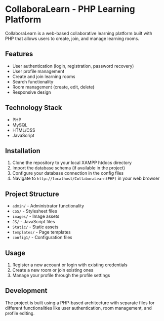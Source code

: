 # CollaboraLearn - PHP Learning Platform

CollaboraLearn is a web-based collaborative learning platform built with PHP that allows users to create, join, and manage learning rooms.

## Features

- User authentication (login, registration, password recovery)
- User profile management
- Create and join learning rooms
- Search functionality
- Room management (create, edit, delete)
- Responsive design

## Technology Stack

- PHP
- MySQL
- HTML/CSS
- JavaScript

## Installation

1. Clone the repository to your local XAMPP htdocs directory
2. Import the database schema (if available in the project)
3. Configure your database connection in the config files
4. Navigate to `http://localhost/CollaboraLearn(PHP)` in your web browser

## Project Structure

- `admin/` - Administrator functionality
- `CSS/` - Stylesheet files
- `images/` - Image assets
- `JS/` - JavaScript files
- `Static/` - Static assets
- `templates/` - Page templates
- `config1/` - Configuration files

## Usage

1. Register a new account or login with existing credentials
2. Create a new room or join existing ones
3. Manage your profile through the profile settings

## Development

The project is built using a PHP-based architecture with separate files for different functionalities like user authentication, room management, and profile editing. 
